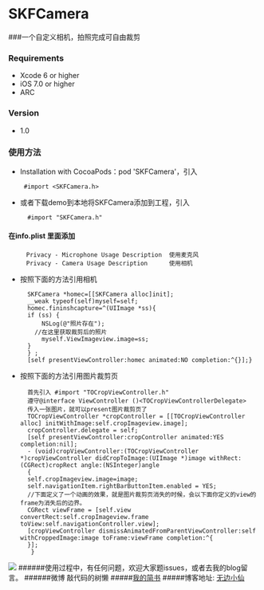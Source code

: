 # SKFCamera
###一个自定义相机，拍照完成可自由裁剪
### Requirements

* Xcode 6 or higher
* iOS 7.0 or higher
* ARC

### Version
* 1.0



### 使用方法
*  Installation with CocoaPods：pod 'SKFCamera'，引入        
     
        #import <SKFCamera.h>  
* 或者下载demo到本地将SKFCamera添加到工程，引入 
     
        #import "SKFCamera.h"
#### 在info.plist 里面添加
         Privacy - Microphone Usage Description  使用麦克风
         Privacy - Camera Usage Description      使用相机


* 按照下面的方法引用相机

      
        SKFCamera *homec=[[SKFCamera alloc]init];
        __weak typeof(self)myself=self;
        homec.fininshcapture=^(UIImage *ss){
        if (ss) {
            NSLog(@"照片存在");
          //在这里获取裁剪后的照片
            myself.ViewImageview.image=ss;
        }
        } ;
        [self presentViewController:homec animated:NO completion:^{}];}

* 按照下面的方法引用图片裁剪页
   
        首先引入 #import "TOCropViewController.h"
        遵守@interface ViewController ()<TOCropViewControllerDelegate>
        传入一张图片，就可以present图片裁剪页了
        TOCropViewController *cropController = [[TOCropViewController alloc] initWithImage:self.cropImageview.image];
        cropController.delegate = self;
        [self presentViewController:cropController animated:YES completion:nil];
        - (void)cropViewController:(TOCropViewController *)cropViewController didCropToImage:(UIImage *)image withRect:(CGRect)cropRect angle:(NSInteger)angle
        {
        self.cropImageview.image=image;
        self.navigationItem.rightBarButtonItem.enabled = YES;
        //下面定义了一个动画的效果，就是图片裁剪页消失的时候，会以下面你定义的view的frame为消失后的边界。
        CGRect viewFrame = [self.view convertRect:self.cropImageview.frame toView:self.navigationController.view];
        [cropViewController dismissAnimatedFromParentViewController:self withCroppedImage:image toFrame:viewFrame completion:^{
        }];
         }

        
![](http://i1.piimg.com/4851/0071da17a0c177d6.gif)
######使用过程中，有任何问题，欢迎大家题issues，或者去我的blog留言。
######微博 敲代码的树懒
#####[我的简书](http://www.jianshu.com/users/61b9640c876a/latest_articles)
#####博客地址: [无边小仙](http://www.cnblogs.com/sunkaifeng/)
